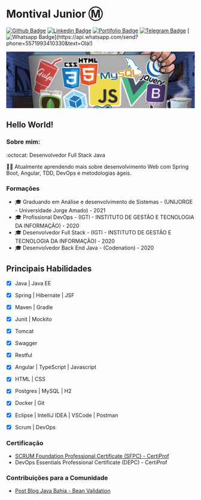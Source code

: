 # Montival Junior :m:


[![Github Badge](https://img.shields.io/badge/-Github-000?style=flat-square&logo=Github&logoColor=white&link=https://github.com/MonthAlcantara/)](https://github.com/MonthAlcantara/)
[![Linkedin Badge](https://img.shields.io/badge/-LinkedIn-blue?style=flat-square&logo=Linkedin&logoColor=white&link=https://www.linkedin.com/in/montivaljunior/)](https://www.linkedin.com/in/montivaljunior/)
[![Portifolio Badge](https://img.shields.io/badge/Portfolio-Page-black?style=flat-square&link=https://monthalcantara.github.io/)](https://monthalcantara.github.io/)
[![Telegram Badge](https://img.shields.io/badge/-Telegram-1ca0f1?style=flat-square&labelColor=1ca0f1&logo=telegram&logoColor=white&link=https://t.me/monthalcantara)](https://t.me/monthalcantara)
[![Whatsapp Badge](https://img.shields.io/badge/-Whatsapp-4CA143?style=flat-square&labelColor=4CA143&logo=whatsapp&logoColor=white&link=https://api.whatsapp.com/send?phone=5571993410330&text=Olá!)](https://api.whatsapp.com/send?phone=5571993410330&text=Olá!)

![Imagem_capa](https://github.com/MonthAlcantara/MonthAlcantara/blob/master/github.jpg)

## Hello World!
### Sobre mim:
:octocat: Desenvolvedor Full Stack Java

:man_technologist: Atualmente aprendendo mais sobre desenvolvimento Web com Spring Boot, Angular, TDD, DevOps e metodologias ágeis.

### Formações
- 🎓 Graduando em Análise e desenvolvimento de Sistemas - (UNIJORGE - Universidade Jorge Amado) - 2021
- 🎓 Profissional DevOps - (IGTI - INSTITUTO DE GESTÃO E TECNOLOGIA DA INFORMAÇÃO) - 2020
- 🎓 Desenvolvedor Full Stack - (IGTI - INSTITUTO DE GESTÃO E TECNOLOGIA DA INFORMAÇÃO) - 2020
- 🎓 Desenvolvedor Back End Java - (Codenation) - 2020

## Principais Habilidades
- [x] Java | Java EE
- [x] Spring | Hibernate | JSF
- [x] Maven | Gradle
- [x] Junit | Mockito 
- [x] Tomcat 
- [x] Swagger 
- [x] Restful 
- [x] Angular | TypeScript | Javascript
- [x] HTML | CSS
- [x] Postgres | MySQL | H2 
- [x] Docker | Git
- [x] Eclipse | IntelliJ IDEA | VSCode | Postman 
- [x] Scrum | DevOps


### Certificação
- [SCRUM Foundation Professional Certificate (SFPC) - CertiProf
](https://cmkr.co/pdf/downloads/?certificate_id=45000&sid=44542106&nrg_id=657511&test_id=1112700&aid=4238890&utype=SD&cert_token=22818f6a07396820d4cf7456d8753448&tprtoken=TAXC)
- DevOps Essentials Professional Certificate (DEPC) - CertiProf 

### Contribuições para a Comunidade
- [Post Blog Java Bahia - Bean Validation](https://javabahia.github.io//jsr-303-bean-validation-algumas-anotacoes/)



<!--
**MonthAlcantara/MonthAlcantara** is a ✨ _special_ ✨ repository because its `README.md` (this file) appears on your GitHub profile.

Here are some ideas to get you started:

- 🔭 I’m currently working on ...
- 🌱 I’m currently learning ...
- 👯 I’m looking to collaborate on ...
- 🤔 I’m looking for help with ...
- 💬 Ask me about ...
- 📫 How to reach me: ...
- 😄 Pronouns: ...
- ⚡ Fun fact: ...
-->
